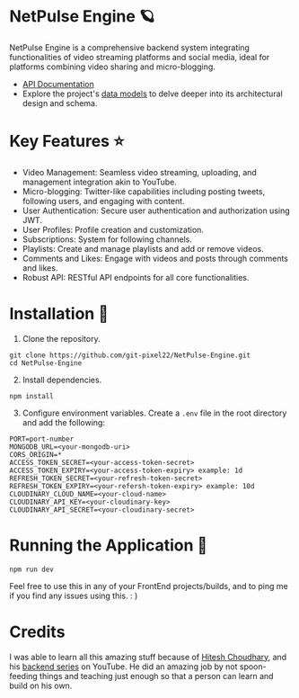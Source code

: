 # NetPulse Engine :ringed_planet: 

NetPulse Engine is a comprehensive backend system integrating functionalities of video streaming platforms and social media, ideal for platforms combining video sharing and micro-blogging.

- [API Documentation](https://documenter.getpostman.com/view/34381088/2sA3Qwb9v5)
- Explore the project's [data models](https://app.eraser.io/workspace/YtPqZ1VogxGy1jzIDkzj) to delve deeper into its architectural design and schema.

# Key Features :star: 
- Video Management: Seamless video streaming, uploading, and management integration akin to YouTube.
- Micro-blogging: Twitter-like capabilities including posting tweets, following users, and engaging with content.
- User Authentication: Secure user authentication and authorization using JWT.
- User Profiles: Profile creation and customization.
- Subscriptions: System for following channels.
- Playlists: Create and manage playlists and add or remove videos.
- Comments and Likes: Engage with videos and posts through comments and likes.
- Robust API: RESTful API endpoints for all core functionalities.


# Installation 📀

1. Clone the repository.
```
git clone https://github.com/git-pixel22/NetPulse-Engine.git
cd NetPulse-Engine
```
2. Install dependencies.
```
npm install
```
3. Configure environment variables. Create a `.env` file in the root directory and add the following:

```
PORT=port-number
MONGODB_URL=<your-mongodb-uri>
CORS_ORIGIN=*
ACCESS_TOKEN_SECRET=<your-access-token-secret>
ACCESS_TOKEN_EXPIRY=<your-access-token-expiry> example: 1d
REFRESH_TOKEN_SECRET=<your-refresh-token-secret>
REFRESH_TOKEN_EXPIRY=<your-refersh-token-expiry> example: 10d
CLOUDINARY_CLOUD_NAME=<your-cloud-name>
CLOUDINARY_API_KEY=<your-cloudinary-key>
CLOUDINARY_API_SECRET=<your-cloudinary-secret>
```
# Running the Application 🏃
```
npm run dev
```

Feel free to use this in any of your FrontEnd projects/builds, and to ping me if you find any issues using this. : )

# Credits

I was able to learn all this amazing stuff because of [Hitesh Choudhary](https://x.com/Hiteshdotcom), and his [backend series](https://www.youtube.com/playlist?list=PLu71SKxNbfoBGh_8p_NS-ZAh6v7HhYqHW) on YouTube. He did an amazing job by not spoon-feeding things and teaching just enough so that a person can learn and build on his own.
